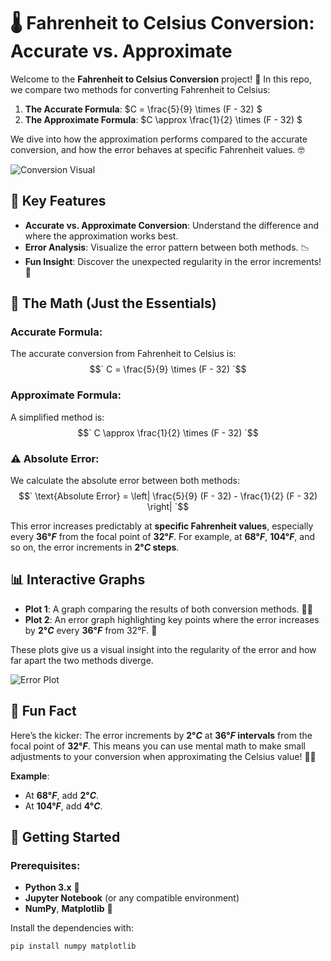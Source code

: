 # 🌡️ Fahrenheit to Celsius Conversion: Accurate vs. Approximate

Welcome to the **Fahrenheit to Celsius Conversion** project! 🚀 In this repo, we compare two methods for converting Fahrenheit to Celsius:
1. **The Accurate Formula**: $`C = \frac{5}{9} \times (F - 32) `$
2. **The Approximate Formula**: $`C \approx \frac{1}{2} \times (F - 32) `$

We dive into how the approximation performs compared to the accurate conversion, and how the error behaves at specific Fahrenheit values. 🤓

![Conversion Visual](https://your-image-url-here.com) <!-- Add an image showing Fahrenheit to Celsius chart -->

## 🔑 Key Features

- **Accurate vs. Approximate Conversion**: Understand the difference and where the approximation works best.
- **Error Analysis**: Visualize the error pattern between both methods. 📉
- **Fun Insight**: Discover the unexpected regularity in the error increments! 🤯

## 🧮 The Math (Just the Essentials)

### Accurate Formula:
The accurate conversion from Fahrenheit to Celsius is:
$$`
C = \frac{5}{9} \times (F - 32)
`$$

### Approximate Formula:
A simplified method is:
$$`
C \approx \frac{1}{2} \times (F - 32)
`$$

### ⚠️ Absolute Error:
We calculate the absolute error between both methods:
$$`
\text{Absolute Error} = \left| \frac{5}{9} (F - 32) - \frac{1}{2} (F - 32) \right|
`$$

This error increases predictably at **specific Fahrenheit values**, especially every **$`36°F `$** from the focal point of **$`32°F`$**. For example, at **$`68°F`$**, **$`104°F`$**, and so on, the error increments in **$`2°C`$ steps**.

## 📊 Interactive Graphs

- **Plot 1**: A graph comparing the results of both conversion methods. 🧑‍💻
- **Plot 2**: An error graph highlighting key points where the error increases by **$`2°C`$** every **$`36°F`$** from 32°F. 🔴

These plots give us a visual insight into the regularity of the error and how far apart the two methods diverge.

![Error Plot](https://your-error-plot-image-url.com) <!-- Add error plot image -->

## 🎉 Fun Fact

Here’s the kicker: The error increments by **$`2°C`$** at **$`36°F`$ intervals** from the focal point of **$`32°F`$**. This means you can use mental math to make small adjustments to your conversion when approximating the Celsius value! 🧠💡

**Example**:
- At **$`68°F`$**, add **$`2°C`$**.
- At **$`104°F`$**, add **$`4°C`$**.


## 🚀 Getting Started

### Prerequisites:
- **Python 3.x** 🐍
- **Jupyter Notebook** (or any compatible environment)
- **NumPy**, **Matplotlib** 🎨

Install the dependencies with:
```bash
pip install numpy matplotlib
```
